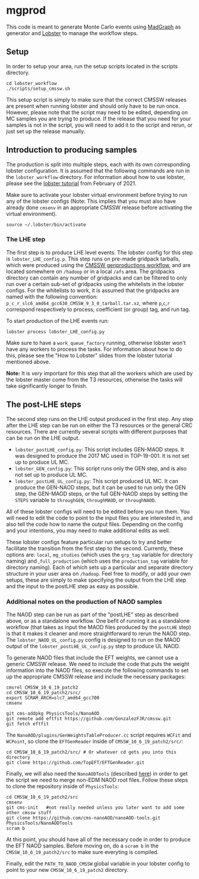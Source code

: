 # mgprod
This code is meant to generate Monte Carlo events using [MadGraph](https://cp3.irmp.ucl.ac.be/projects/madgraph/wiki/ManualAndHelp) as generator and [Lobster](http://lobster.readthedocs.io/en/latest/) to manage the workflow steps.

## Setup
In order to setup your area, run the setup scripts located in the scripts directory.

    cd lobster_workflow
    ./scripts/setup_cmssw.sh

This setup script is simply to make sure that the correct CMSSW releases are present when running lobster and should only have to be run once. However, please note that the script may need to be edited, depending on MC samples you are trying to produce. If the release that you need for your samples is not in the script, you will need to add it to the script and rerun, or just set up the release manually.

## Introduction to producing samples
The production is split into multiple steps, each with its own corresponding lobster configuration. It is assumed that the following commands are run in the `lobster_workflow` directory. For information about how to use lobster, please see the [lobster tutorial](https://indico.cern.ch/event/1012446/) from February of 2021.

Make sure to activate your lobster virtual environment before trying to run any of the lobster configs (Note: This implies that you must also have already done `cmsenv` in an appropriate CMSSW release before activating the virtual environment).

    source ~/.lobster/bin/activate

### The LHE step
The first step is to produce LHE level events. The lobster config for this step is `lobster_LHE_config.p`. This step runs on pre-made gridpack tarballs, which were produced using the [CMSSW genproductions workflow](https://github.com/cms-sw/genproductions/tree/mg26x/bin/MadGraph5_aMCatNLO), and are located somewhere on `/hadoop` or in a local `/afs` area. The gridpacks directory can contain any number of gridpacks and can be filtered to only run over a certain sub-set of gridpacks using the whitelists in the lobster configs. For the whitelists to work, it is assumed that the gridpacks are named with the following convention: `p_c_r_slc6_amd64_gcc630_CMSSW_9_3_0_tarball.tar.xz`, where `p`,`c`,`r` correspond respectively to process, coefficient (or group) tag, and run tag.

To start production of the LHE events run:

    lobster process lobster_LHE_config.py

Make sure to have a `work_queue_factory` running, otherwise lobster won't have any workers to process the tasks. For information about how to do this, please see the "How to Lobster" slides from the lobster tutorial mentioned above. 

**Note:** It is _very_ important for this step that all the workers which are used by the lobster master come from the T3 resources, otherwise the tasks will take significantly longer to finish.

## The post-LHE steps

The second step runs on the LHE output produced in the first step. Any step after the LHE step can be run on either the T3 resources or the general CRC resources. There are currently several scripts with different purposes that can be run on the LHE output.  

* `lobster_postLHE_config.py`: This script includes GEN-MAOD steps. It was designed to produce the 2017 MC used in TOP-19-001. It is not set up to produce UL MC.
* `lobster_GEN_config.py`: This script runs only the GEN step, and is also not set up to produce UL MC.
* `lobster_postLHE_UL_config.py`: This script produced UL MC. It can produce the GEN-NAOD steps, but it can be used to run only the GEN step, the GEN-MAOD steps, or the full GEN-NAOD steps by setting the `STEPS` variable to `throughGEN`, `throughMAOD`, or `throughNAOD`.

All of these lobster configs will need to be edited before you run them. You will need to edit the code to point to the input files you are interested in, and also tell the code how to name the output files. Depending on the config and your intentions, you may need to make additional edits as well.

These lobster configs feature particular run setups to try and better facilitate the transition from the first step to the second. Currently, these options are: `local`, `mg_studies` (which uses the `grp_tag` variable for directory naming) and ,`full_production` (which uses the `production_tag` variable for directory naming). Each of which sets up a particular and separate directory structure in your user area on `/hadoop`. Feel free to modify, or add your own setups, these are simply to make specifying the output from the LHE step and the input to the postLHE step as easy as possible.

### Additional notes on the production of NAOD samples

The NAOD step can be run as part of the "postLHE" step as described above, or as a standalone workflow. One befit of running it as a standalone workflow (that takes as input the MAOD files produced by the `postLHE` step) is that it makes it cleaner and more straightforward to rerun the NAOD step. The `lobster_NAOD_UL_config.py` config is designed to run on the MAOD output of the `lobster_postLHE_UL_config.py` step to produce UL NAOD.

To generate NAOD files that include the EFT weights, we cannot use a generic CMSSW release. We need to include the code that puts the weight information into the NAOD files, so execute the following commands to set up the appropriate CMSSW release and include the necessary packages: 
```
cmsrel CMSSW_10_6_19_patch2
cd CMSSW_10_6_19_patch2/src/
export SCRAM_ARCH=slc7_amd64_gcc700
cmsenv

git cms-addpkg PhysicsTools/NanoAOD
git remote add eftfit https://github.com/GonzalezFJR/cmssw.git
git fetch eftfit
```
The `NanoAOD/plugins/GenWeightsTableProducer.cc` script requires `WCFit` and `WCPoint`, so clone the `EFTGenReader` inside of `CMSSW_10_6_19_patch2/src/`:
```
cd CMSSW_10_6_19_patch2/src/ # Or whatever cd gets you into this directory
git clone https://github.com/TopEFT/EFTGenReader.git
```
Finally, we will also need the `NanoAODTools` (described [here](https://twiki.cern.ch/twiki/bin/viewauth/CMS/NanoAODTools#Quickly_make_plots_with_NanoAODT)) in order to get the script we need to merge non-EDM NAOD root files. Follow these steps to clone the repository inside of `PhysicsTools`:
```
cd CMSSW_10_6_19_patch2/src
cmsenv
git cms-init   #not really needed unless you later want to add some other cmssw stuff
git clone https://github.com/cms-nanoAOD/nanoAOD-tools.git PhysicsTools/NanoAODTools
scram b
```
At this point, you should have all of the necessary code in order to produce the EFT NAOD samples. Before moving on, do a `scram b` in the `CMSSW_10_6_19_patch2/src` to make sure everyting is compiled. 

Finally, edit the `PATH_TO_NAOD_CMSSW` global variable in your lobster config to point to your new `CMSSW_10_6_19_patch2` directory.
